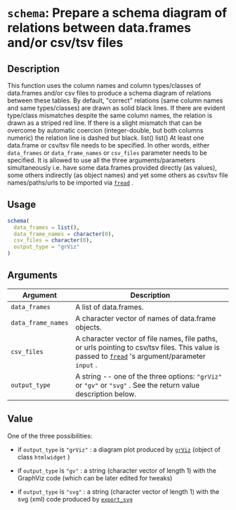 # `schema`: Prepare a schema diagram of relations between data.frames and/or csv/tsv files

## Description


 This function uses the column names and column types/classes of data.frames
 and/or csv files to produce a schema diagram of relations between these
 tables. By default, "correct" relations (same column names and same types/classes)
 are drawn as solid black lines. If there are evident type/class mismatches
 despite the same column names, the relation is drawn as a striped red line.
 If there is a slight mismatch that can be overcome by automatic coercion
 (integer-double, but both columns numeric) the relation line is dashed but black. list()  list() 
 At least one data.frame or csv/tsv file needs to be specified. In other words,
 either ``data_frames`` or ``data_frame_names`` or ``csv_files`` parameter
 needs to be specified. It is allowed to use all the three arguments/parameters
 simultaneously i.e. have some data.frames provided directly (as values),
 some others indirectly (as object names) and yet some others as csv/tsv
 file names/paths/urls to be imported via [`fread`](fread.html) .


## Usage

```r
schema(
  data_frames = list(),
  data_frame_names = character(0),
  csv_files = character(0),
  output_type = "grViz"
)
```


## Arguments

Argument      |Description
------------- |----------------
```data_frames```     |     A list of data.frames.
```data_frame_names```     |     A character vector of names of data.frame objects.
```csv_files```     |     A character vector of file names, file paths, or urls pointing to csv/tsv files. This value is passed to [`fread`](fread.html) 's argument/parameter `input` .
```output_type```     |     A string -- one of the three options: `"grViz"` or `"gv"` or `"svg"` . See the return value description below.

## Value


 One of the three possibilities:
   

*  if `output_type` is `"grViz"` : a diagram plot produced by  [`grViz`](grViz.html) (object of class `htmlwidget` )  

*  if `output_type` is `"gv"` : a string (character vector of length 1) with the GraphViz code (which can be later edited for tweaks)  

*  if `output_type` is `"svg"` : a string (character vector of length 1) with the svg (xml) code produced by [`export_svg`](export_svg.html)  


